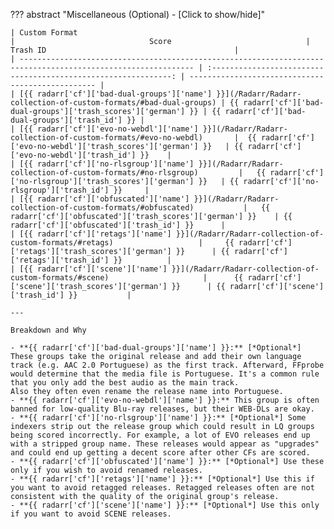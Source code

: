 <!-- markdownlint-disable MD041-->
??? abstract "Miscellaneous (Optional) - [Click to show/hide]"

    | Custom Format                                                                                                 |                              Score                              | Trash ID                                          |
    | ------------------------------------------------------------------------------------------------------------- | :-------------------------------------------------------------: | ------------------------------------------------- |
    | [{{ radarr['cf']['bad-dual-groups']['name'] }}](/Radarr/Radarr-collection-of-custom-formats/#bad-dual-groups) | {{ radarr['cf']['bad-dual-groups']['trash_scores']['german'] }} | {{ radarr['cf']['bad-dual-groups']['trash_id'] }} |
    | [{{ radarr['cf']['evo-no-webdl']['name'] }}](/Radarr/Radarr-collection-of-custom-formats/#evo-no-webdl)       |  {{ radarr['cf']['evo-no-webdl']['trash_scores']['german'] }}   | {{ radarr['cf']['evo-no-webdl']['trash_id'] }}    |
    | [{{ radarr['cf']['no-rlsgroup']['name'] }}](/Radarr/Radarr-collection-of-custom-formats/#no-rlsgroup)         |   {{ radarr['cf']['no-rlsgroup']['trash_scores']['german'] }}   | {{ radarr['cf']['no-rlsgroup']['trash_id'] }}     |
    | [{{ radarr['cf']['obfuscated']['name'] }}](/Radarr/Radarr-collection-of-custom-formats/#obfuscated)           |   {{ radarr['cf']['obfuscated']['trash_scores']['german'] }}    | {{ radarr['cf']['obfuscated']['trash_id'] }}      |
    | [{{ radarr['cf']['retags']['name'] }}](/Radarr/Radarr-collection-of-custom-formats/#retags)                   |     {{ radarr['cf']['retags']['trash_scores']['german'] }}      | {{ radarr['cf']['retags']['trash_id'] }}          |
    | [{{ radarr['cf']['scene']['name'] }}](/Radarr/Radarr-collection-of-custom-formats/#scene)                     |      {{ radarr['cf']['scene']['trash_scores']['german'] }}      | {{ radarr['cf']['scene']['trash_id'] }}           |

    ---

    Breakdown and Why

    - **{{ radarr['cf']['bad-dual-groups']['name'] }}:** [*Optional*] These groups take the original release and add their own language track (e.g. AAC 2.0 Portuguese) as the first track. Afterward, FFprobe would determine that the media file is Portuguese. It's a common rule that you only add the best audio as the main track.
    Also they often even rename the release name into Portuguese.
    - **{{ radarr['cf']['evo-no-webdl']['name'] }}:** This group is often banned for low-quality Blu-ray releases, but their WEB-DLs are okay.
    - **{{ radarr['cf']['no-rlsgroup']['name'] }}:** [*Optional*] Some indexers strip out the release group which could result in LQ groups being scored incorrectly. For example, a lot of EVO releases end up with a stripped group name. These releases would appear as "upgrades" and could end up getting a decent score after other CFs are scored.
    - **{{ radarr['cf']['obfuscated']['name'] }}:** [*Optional*] Use these only if you wish to avoid renamed releases.
    - **{{ radarr['cf']['retags']['name'] }}:** [*Optional*] Use this if you want to avoid retagged releases. Retagged releases often are not consistent with the quality of the original group's release.
    - **{{ radarr['cf']['scene']['name'] }}:** [*Optional*] Use this only if you want to avoid SCENE releases.
<!-- markdownlint-enable MD041-->
